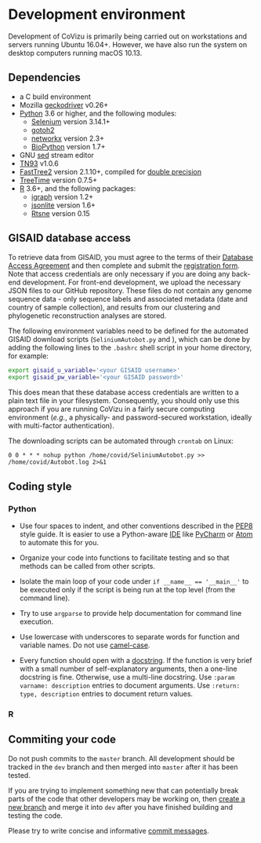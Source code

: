 
# Development environment

Development of CoVizu is primarily being carried out on workstations and servers running Ubuntu 16.04+. 
However, we have also run the system on desktop computers running macOS 10.13.

## Dependencies

* a C build environment
* Mozilla [geckodriver](https://github.com/mozilla/geckodriver) v0.26+
* [Python](https://www.python.org/) 3.6 or higher, and the following modules:
  * [Selenium](https://github.com/SeleniumHQ/selenium/) version 3.14.1+ 
  * [gotoh2](https://github.com/ArtPoon/gotoh2/)
  * [networkx](https://networkx.github.io/) version 2.3+
  * [BioPython](https://biopython.org/) version 1.7+
* GNU [sed](https://www.gnu.org/software/sed/) stream editor
* [TN93](https://github.com/veg/tn93) v1.0.6
* [FastTree2](http://www.microbesonline.org/fasttree/) version 2.1.10+, compiled for [double precision](http://www.microbesonline.org/fasttree/#BranchLen)
* [TreeTime](https://github.com/neherlab/treetime) version 0.7.5+
* [R](https://cran.r-project.org/) 3.6+, and the following packages:
  * [igraph](https://igraph.org/r/) version 1.2+
  * [jsonlite](https://cran.r-project.org/web/packages/jsonlite/index.html) version 1.6+
  * [Rtsne](https://cran.r-project.org/web/packages/Rtsne/index.html) version 0.15


## GISAID database access

To retrieve data from GISAID, you must agree to the terms of their [Database Access Agreement](https://www.gisaid.org/registration/terms-of-use/) and then complete and submit the [registration form](https://www.gisaid.org/registration/register/).
Note that access credentials are only necessary if you are doing any back-end development. 
For front-end development, we upload the necessary JSON files to our GitHub repository.
These files do not contain any genome sequence data - only sequence labels and associated metadata (date and country of sample collection), and results from our clustering and phylogenetic reconstruction analyses are stored.

The following environment variables need to be defined for the automated GISAID download scripts (`SeliniumAutobot.py` and ), which can be done by adding the following lines to the `.bashrc` shell script in your home directory, for example: 
```bash
export gisaid_u_variable='<your GISAID username>'
export gisaid_pw_variable='<your GISAID password>'
```

This does mean that these database access credentials are written to a plain text file in your filesystem.
Consequently, you should only use this approach if you are running CoVizu in a fairly secure computing environment (*e.g.*, a physically- and password-secured workstation, ideally with multi-factor authentication). 


The downloading scripts can be automated through `crontab` on Linux:
```
0 0 * * * nohup python /home/covid/SeliniumAutobot.py >> /home/covid/Autobot.log 2>&1
```


## Coding style

### Python

* Use four spaces to indent, and other conventions described in the [PEP8](https://www.python.org/dev/peps/pep-0008/) style guide.  It is easier to use a Python-aware [IDE](https://en.wikipedia.org/wiki/Integrated_development_environment) like [PyCharm](https://www.jetbrains.com/pycharm/) or [Atom](https://atom.io/) to automate this for you. 

* Organize your code into functions to facilitate testing and so that methods can be called from other scripts.

* Isolate the main loop of your code under `if __name__ == '__main__'` to be executed only if the script is being run at the top level (from the command line). 

* Try to use `argparse` to provide help documentation for command line execution.

* Use lowercase with underscores to separate words for function and variable names.  Do not use [camel-case](https://en.wikipedia.org/wiki/Camel_case).

* Every function should open with a [docstring](https://www.python.org/dev/peps/pep-0257).  If the function is very brief with a small number of self-explanatory arguments, then a one-line docstring is fine.  Otherwise, use a multi-line docstring.  Use `:param varname: description` entries to document arguments. Use `:return: type, description` entries to document return values.   


### R 


## Commiting your code

Do not push commits to the `master` branch.  All development should be tracked in the `dev` branch and then merged into `master` after it has been tested.  

If you are trying to implement something new that can potentially break parts of the code that other developers may be working on, then [create a new branch](https://git-scm.com/book/en/v2/Git-Branching-Basic-Branching-and-Merging) and merge it into `dev` after you have finished building and testing the code. 

Please try to write concise and informative [commit messages](https://xkcd.com/1296/).

